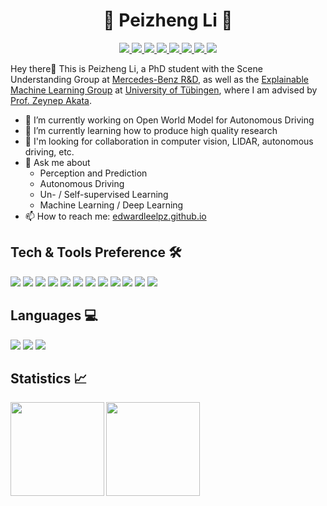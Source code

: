 <h1 align="center"> 🌟 Peizheng Li 🌟</h1>

<p align="center">
<a href="https://edwardleelpz.github.io/">
  <img src="https://img.shields.io/badge/-Website-000?style=flat&logo=About.me&logoColor=white">
</a>
<a href="mailto:peizheng.li@yahoo.com">
  <img src="https://img.shields.io/badge/-Email-D14836?style=flat&logo=Gmail&logoColor=white">
</a>
<a href="https://scholar.google.com/citations?user=SExOc74AAAAJ&hl">
  <img src="https://img.shields.io/badge/-Google_Scholar-4285F4?style=flat&logo=Google-Scholar&logoColor=white">
</a>
<a href="https://www.linkedin.com/in/peizheng-li/">
  <img src="https://img.shields.io/badge/-LinkedIn-0077B5?style=flat&logo=linkedin&logoColor=white">
</a>
<a href="https://twitter.com/DR_Edward_Lee">
  <img src="https://img.shields.io/badge/-Twitter-1DA1F2?style=flat&logo=twitter&logoColor=white">
</a>
<a href="https://instagram.com/edward_lee_lpz">
  <img src="https://img.shields.io/badge/-Instagram-E4405F?style=flat&logo=instagram&logoColor=white">
</a>
<a href="https://facebook.com/lipeizheng">
  <img src="https://img.shields.io/badge/-Facebook-1877F2?style=flat&logo=facebook&logoColor=white">
</a>
<a href="https://youtube.com/@PeizhengLi">
  <img src="https://img.shields.io/badge/-YouTube-FF0000?style=flat&logo=youtube&logoColor=white">
</a>
</p>

Hey there👋 This is Peizheng Li, a PhD student with the Scene Understanding Group at [Mercedes-Benz R&D](https://www.mercedes-benz.com/en/), as well as the [Explainable Machine Learning Group](https://www.eml-unitue.de/) at [University of Tübingen](https://uni-tuebingen.de/en), where I am advised by [Prof. Zeynep Akata](https://www.eml-unitue.de/people/zeynep-akata).

- 🔭 I’m currently working on Open World Model for Autonomous Driving
- 🌱 I’m currently learning how to produce high quality research
- 👯 I'm looking for collaboration in computer vision, LIDAR, autonomous driving, etc.
- 💬 Ask me about
  - Perception and Prediction
  - Autonomous Driving
  - Un- / Self-supervised Learning
  - Machine Learning / Deep Learning
- 📫 How to reach me: [edwardleelpz.github.io](https://edwardleelpz.github.io/)

## Tech & Tools Preference 🛠️
<img src="https://img.shields.io/badge/-VSCode-007ACC?style=flat&logo=visual-studio-code&logoColor=white"> <img src="https://img.shields.io/badge/-Colab-F9AB00?style=flat&logo=google-colab&logoColor=white">
<img src="https://img.shields.io/badge/-Docker-2496ED?style=flat&logo=docker&logoColor=white">
<img src="https://img.shields.io/badge/-Git-F05032?style=flat&logo=git&logoColor=white">
<img src="https://img.shields.io/badge/-GitHub-181717?style=flat&logo=github&logoColor=white">
<img src="https://img.shields.io/badge/-Azure-0089D6?style=flat&logo=microsoft-azure&logoColor=white">
<img src="https://img.shields.io/badge/-PyTorch-EE4C2C?style=flat&logo=pytorch&logoColor=white">
<img src="https://img.shields.io/badge/-TensorFlow-FF6F00?style=flat&logo=tensorflow&logoColor=white">
<img src="https://img.shields.io/badge/-ChatGPT-FF0000?style=flat&logo=openai&logoColor=white">
<img src="https://img.shields.io/badge/-OpenCV-5C3EE8?style=flat&logo=opencv&logoColor=white">
<img src="https://img.shields.io/badge/-MMDetection-brightgreen?style=flat">
<img src="https://img.shields.io/badge/-Detectron2-blue?style=flat">

## Languages 💻
<img src="https://img.shields.io/badge/-Python-3776AB?style=flat&logo=python&logoColor=white"> <img src="https://img.shields.io/badge/-C++-00599C?style=flat&logo=c%2B%2B&logoColor=white">
<img src="https://img.shields.io/badge/-C%23-239120?style=flat&logo=c-sharp&logoColor=white">

## Statistics 📈
<a href="https://github.com/EdwardLeeLPZ/github-readme-stats">
  <img align="left" src="https://github-readme-stats.vercel.app/api/top-langs/?username=EdwardLeeLPZ&layout=compact" height="150" />
</a>
<a href="https://github.com/EdwardLeeLPZ/github-readme-stats">
  <img align="left" src="https://github-readme-stats.vercel.app/api?username=EdwardLeeLPZ&show_icons=true&theme=tokyonight" height="150" />
</a>  
